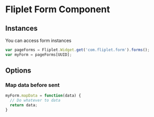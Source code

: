 # Fliplet Form Component

## Instances

You can access form instances

```js
var pageForms = Fliplet.Widget.get('com.fliplet.form').forms();
var myForm = pageForms[UUID];
```

## Options

### Map data before sent

```js
myForm.mapData = function(data) {
  // Do whatever to data
  return data;
}
```